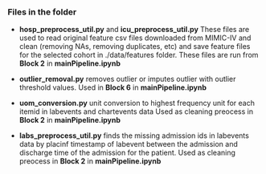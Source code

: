 ### Files in the folder

- **hosp_preprocess_util.py** and **icu_preprocess_util.py**
  These files are used to read original feature csv files downloaded from MIMIC-IV and clean (removing NAs, removing duplicates, etc) and
  save feature files for the selected cohort in ./data/features folder.
  These files are run from **Block 2** in **mainPipeline.ipynb**
  
- **outlier_removal.py**
  removes outlier or imputes outlier with outlier threshold values.
  Used in **Block 6** in **mainPipeline.ipynb**
  
- **uom_conversion.py**
  unit conversion to highest frequency unit for each itemid in labevents and chartevents data
  Used as cleaning preocess in **Block 2** in **mainPipeline.ipynb**
  
- **labs_preprocess_util.py**
  finds the missing admission ids in labevents data by placinf timestamp of labevent between the admission and discharge time of the admission for the patient.
  Used as cleaning preocess in **Block 2** in **mainPipeline.ipynb**
